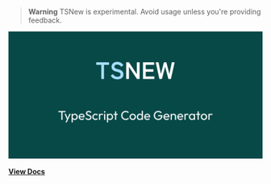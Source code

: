 > **Warning** TSNew is experimental. Avoid usage unless you're providing feedback.

![TSNew - TypeScript Code Generator](./site/public/cover.png)

**[View Docs](https://tsnew.dev/)**
